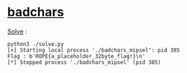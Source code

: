 # [badchars](https://ropemporium.com/challenge/badchars.html)

[Solve](./solve.py) :

```console
python3 ./solve.py 
[+] Starting local process './badchars_mipsel': pid 385
Flag : b'ROPE{a_placeholder_32byte_flag!}\n'
[*] Stopped process './badchars_mipsel' (pid 385)
```
